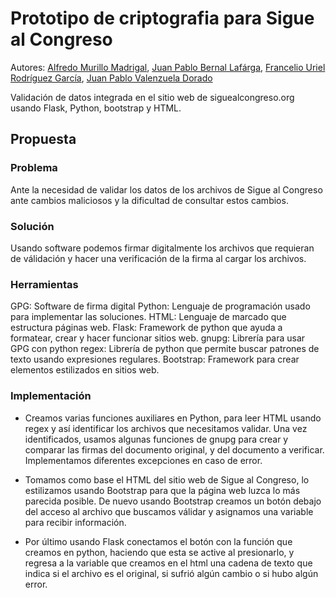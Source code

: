 # Prototipo de criptografia para Sigue al Congreso
Autores: [Alfredo Murillo Madrigal](https://www.linkedin.com/in/alfredomurillomadrigal/), [Juan Pablo Bernal Lafárga](https://www.linkedin.com/in/juan-pablo-bernal-lafarga-7b9942232/), [Francelio Uriel Rodríguez García](https://linkedin.com/in/franceliouriel/), [Juan Pablo Valenzuela Dorado](https://www.linkedin.com/in/juan-pablo-valenzuela-dorado-5763b6250/)

Validación de datos integrada en el sitio web de siguealcongreso.org usando Flask, Python, bootstrap y HTML.

## Propuesta

### Problema
Ante la necesidad de validar los datos de los archivos de Sigue al Congreso ante cambios maliciosos y la dificultad de consultar estos cambios.

### Solución
Usando software podemos firmar digitalmente los archivos que requieran de válidación y hacer una verificación de la firma al cargar los archivos.

### Herramientas
GPG: Software de firma digital
Python: Lenguaje de programación usado para implementar las soluciones.
HTML: Lenguaje de marcado que estructura páginas web.
Flask: Framework de python que ayuda a formatear, crear y hacer funcionar sitios web.
gnupg: Librería para usar GPG con python
regex: Librería de python que permite buscar patrones de texto usando expresiones regulares.
Bootstrap: Framework para crear elementos estilizados en sitios web.

### Implementación
- Creamos varias funciones auxiliares en Python, para leer HTML usando regex y así identificar los archivos que necesitamos validar. Una vez identificados, usamos algunas funciones de gnupg para crear y comparar las firmas del documento original, y del documento a verificar. Implementamos diferentes excepciones en caso de error.

- Tomamos como base el HTML del sitio web de Sigue al Congreso, lo estilizamos usando Bootstrap para que la página web luzca lo más parecida posible. De nuevo usando Bootstrap creamos un botón debajo del acceso al archivo que buscamos válidar y asignamos una variable para recibir información.

- Por último usando Flask conectamos el botón con la función que creamos en python, haciendo que esta se active al presionarlo, y regresa a la variable que creamos en el html una cadena de texto que indica si el archivo es el original, si sufrió algún cambio o si hubo algún error.
